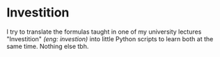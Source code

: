 # Investition

I try to translate the formulas taught in one of my university lectures "Investition" <i>(eng: investion)</i> into little Python scripts to learn both at the same time. Nothing else tbh.